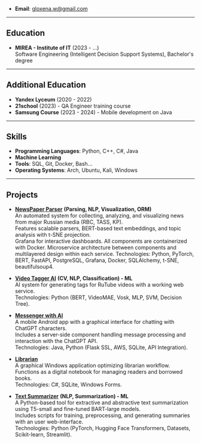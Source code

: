- **Email**: gloxena.w@gmail.com  
---
## Education
- **MIREA - Institute of IT** (2023 - ...)  
  Software Engineering (Intelligent Decision Support Systems), Bachelor's degree  
---
## Additional Education
- **Yandex Lyceum** (2020 - 2022)  
- **21school** (2023) - QA Engineer training course
- **Samsung Course** (2023 - 2024) - Mobile development on Java
---
## Skills
- **Programming Languages**: Python, C++, C#, Java  
- **Machine Learning**
- **Tools**: SQL, Git, Docker, Bash...  
- **Operating Systems**: Arch, Ubuntu, Kali, Windows  
---
## Projects
- **[NewsPaper Parser](https://github.com/Sanch0pansa/NewsPaperParser)** **(Parsing, NLP, Visualization, ORM)**  
  An automated system for collecting, analyzing, and visualizing news from major Russian media (RBC, TASS, KP).  
  Features scalable parsers, BERT-based text embeddings, and topic analysis with t-SNE projection.  
  Grafana for interactive dashboards. All components are containerized with Docker.
  Microservice architecture between components and multilayered design within each service.
  Technologies: Python, PyTorch, BERT, FastAPI, PostgreSQL, Grafana, Docker, SQLAlchemy, t-SNE, beautifulsoup4.
  
- **[Video Tagger AI](https://github.com/Sanch0pansa/hackathon_video_tagging)** **(CV, NLP, Classification) - ML**  
  AI system for generating tags for RuTube videos with a working web service.  
  Technologies: Python (BERT, VideoMAE, Vosk, MLP, SVM, Decision Tree).  

- **[Messenger with AI](https://github.com/alesplll/AI_messenger)**  
  A mobile Android app with a graphical interface for chatting with ChatGPT characters.  
  Includes a server-side component handling message processing and interaction with the ChatGPT API.  
  Technologies: Java, Python (Flask SSL, AWS, SQLite, API Integration).  

- **[Librarian](https://github.com/alesplll/Repnoe)**  
  A graphical Windows application optimizing librarian workflow.  
  Functions as a digital notebook for managing readers and borrowed books.  
  Technologies: C#, SQLite, Windows Forms.

- **[Text Summarizer](https://github.com/alesplll/Summarizer.git)** **(NLP, Summarization) - ML**  
  A Python-based tool for extractive and abstractive text summarization using T5-small and fine-tuned BART-large models.  
  Includes scripts for training, preprocessing, and generating summaries with an user web-interface.  
  Technologies: Python (PyTorch, Hugging Face Transformers, Datasets, Scikit-learn, Streamlit).  
